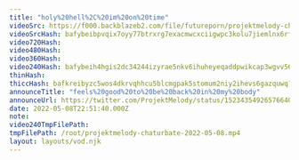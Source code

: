 ```yaml
---
title: "holy%20hell%2C%20im%20on%20time"
videoSrc: https://f000.backblazeb2.com/file/futureporn/projektmelody-chaturbate-2022-05-08.mp4
videoSrcHash: bafybeibpvqix7oyy77btrxrg7exacmwcxciigwpc3kolu7jiemlnx6rf2m?filename=projektmelody-chaturbate-20220508T225140Z-source.mp4
video720Hash: 
video480Hash: 
video360Hash: 
video240Hash: bafybeih4hgis2dc34244izyrae5nkv6ihuheyeqaddpwikcap3wgvv56nq?filename=projektmelody-chaturbate-20220508T225140Z-240p.mp4
thinHash: 
thiccHash: bafkreibyzc5wos4dkrvqhhcu5blcmgpak5stomum2niy2ihevs6gazquwq?filename=20220508T225140Z-thicc.jpg
announceTitle: "feels%20good%20to%20be%20back%20in%20my%20body"
announceUrl: https://twitter.com/ProjektMelody/status/1523435492657664000
date: 2022-05-08T22:51:40.000Z
note: 
video240TmpFilePath: 
tmpFilePath: /root/projektmelody-chaturbate-2022-05-08.mp4
layout: layouts/vod.njk
---
```

